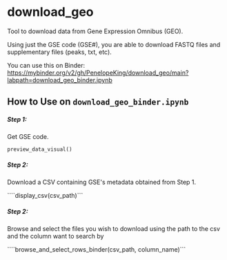 # download_geo

Tool to download data from Gene Expression Omnibus (GEO). 

Using just the GSE code (GSE#), you are able to download FASTQ files and supplementary files (peaks, txt, etc).

You can use this on Binder: https://mybinder.org/v2/gh/PenelopeKing/download_geo/main?labpath=download_geo_binder.ipynb



## How to Use on `download_geo_binder.ipynb`

##### Step 1:
Get GSE code.

```preview_data_visual()```

##### Step 2:
Download a CSV containing GSE's metadata obtained from Step 1.

````display_csv(csv_path)```

##### Step 2:
Browse and select the files you wish to download using the path to the csv and the column want to search by

````browse_and_select_rows_binder(csv_path, column_name)```




